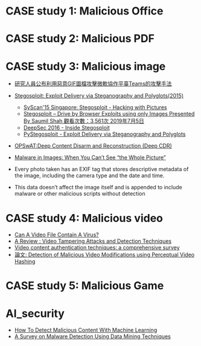 


# CASE study 1: Malicious Office

# CASE study 2: Malicious PDF

# CASE study 3: Malicious image
- [研究人員公布利用惡意GIF圖檔攻擊微軟協作平臺Teams的攻擊手法](https://www.ithome.com.tw/news/152998)
- [Stegosploit: Exploit Delivery via Steganography and Polyglots(2015)](https://stegosploit.info/)
  - [SyScan'15 Singapore: Stegosploit - Hacking with Pictures](https://www.youtube.com/watch?v=np0mPy-EHII) 
  - [Stegosploit – Drive by Browser Exploits using only Images Presented By Saumil Shah 觀看次數：3,561次  2019年7月5日](https://www.youtube.com/watch?v=zyLxYfGlGZE)
  - [DeepSec 2016 - Inside Stegosploit](https://vimeo.com/196262819)
  - [PyStegosploit - Exploit Delivery via Steganography and Polyglots](https://github.com/Charmve/PyStegosploit)
- [OPSwAT:Deep Content Disarm and Reconstruction (Deep CDR)](https://www.opswat.com/technologies/data-sanitization)

- [Malware in Images: When You Can’t See “the Whole Picture”]()
- Every photo taken has an EXIF tag that stores descriptive metadata of the image, including the camera type and the date and time. 
- This data doesn’t affect the image itself and is appended to include malware or other malicious scripts without detection
 
# CASE study 4: Malicious video
- [Can A Video File Contain A Virus?](https://www.opswat.com/blog/can-video-file-contain-virus#reference-1)
- [A Review : Video Tampering Attacks and Detection Techniques](https://www.researchgate.net/publication/336494795_A_Review_Video_Tampering_Attacks_and_Detection_Techniques)
- [Video content authentication techniques: a comprehensive survey](https://www.researchgate.net/publication/313830033_Video_content_authentication_techniques_a_comprehensive_survey)
- [論文: Detection of Malicious Video Modifications using Perceptual Video Hashing](https://ieeexplore.ieee.org/abstract/document/9277177)

# CASE study 5: Malicious Game


# AI_security
- [How To Detect Malicious Content With Machine Learning](https://www.youtube.com/watch?v=PxIRCvGfJ80)
- [A Survey on Malware Detection Using Data Mining Techniques](https://dl.acm.org/doi/10.1145/3073559)
